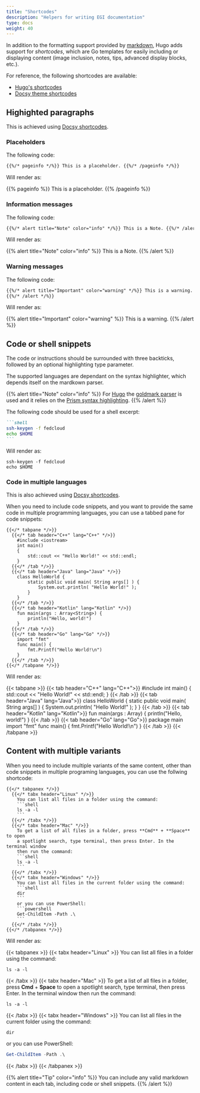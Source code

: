 ```yaml
---
title: "Shortcodes"
description: "Helpers for writing EGI documentation"
type: docs
weight: 40
---
```


In addition to the formatting support provided by
[markdown](https://spec.commonmark.org/0.29/),
Hugo adds support for _shortcodes_, which are Go templates for easily including
or displaying content (image inclusion, notes, tips, advanced display blocks,
etc.).

For reference, the following shortcodes are available:

- [Hugo's shortcodes](https://gohugo.io/content-management/shortcodes/)
- [Docsy theme shortcodes](https://www.docsy.dev/docs/adding-content/shortcodes/)

## Highighted paragraphs

This is achieved using
[Docsy shortcodes](https://www.docsy.dev/docs/adding-content/shortcodes/#shortcode-helpers).

### Placeholders

The following code:

```markdown
{{%/* pageinfo */%}} This is a placeholder. {{%/* /pageinfo */%}}
```

Will render as:

{{% pageinfo %}} This is a
placeholder. {{% /pageinfo %}}

### Information messages

The following code:

```markdown
{{%/* alert title="Note" color="info" */%}} This is a Note. {{%/* /alert */%}}
```

Will render as:

{{% alert title="Note" color="info" %}} This is a Note. {{% /alert %}}

### Warning messages

The following code:

```markdown
{{%/* alert title="Important" color="warning" */%}} This is a warning.
{{%/* /alert */%}}
```

Will render as:

{{% alert title="Important" color="warning" %}} This is a warning. {{% /alert %}}

## Code or shell snippets

The code or instructions should be surrounded with three backticks, followed by
an optional highlighting type parameter.

The supported languages are dependant on the syntax highlighter, which depends
itself on the mardkown parser.

{{% alert title="Note" color="info" %}} For [Hugo](https://gohugo.io/) the
[goldmark parser](https://github.com/yuin/goldmark) is used and it relies on the
[Prism syntax highlighting](https://prismjs.com/download.html#themes=prism).
{{% /alert %}}

The following code should be used for a shell excerpt:

````markdown
```shell
ssh-keygen -f fedcloud
echo $HOME
```
````

Will render as:

```shell
ssh-keygen -f fedcloud
echo $HOME
```

### Code in multiple languages

This is also achieved using
[Docsy shortcodes](https://www.docsy.dev/docs/adding-content/shortcodes/#tabbed-panes).

When you need to include code snippets, and you want to provide the same code
in multiple programming languages, you can use a tabbed pane for code snippets:

```go-html-template
{{</* tabpane */>}}
  {{</* tab header="C++" lang="C++" */>}}
    #include <iostream>
    int main()
    {
        std::cout << "Hello World!" << std::endl;
    }
  {{</* /tab */>}}
  {{</* tab header="Java" lang="Java" */>}}
    class HelloWorld {
        static public void main( String args[] ) {
            System.out.println( "Hello World!" );
        }
    }
  {{</* /tab */>}}
  {{</* tab header="Kotlin" lang="Kotlin" */>}}
    fun main(args : Array<String>) {
        println("Hello, world!")
    }
  {{</* /tab */>}}
  {{</* tab header="Go" lang="Go" */>}}
    import "fmt"
    func main() {
        fmt.Printf("Hello World!\n")
    }
  {{</* /tab */>}}
{{</* /tabpane */>}}
```

Will render as:

{{< tabpane >}}
{{< tab header="C++" lang="C++">}}
#include <iostream>
int main()
{
  std::cout << "Hello World!" << std::endl;
}
{{< /tab >}}
{{< tab header="Java" lang="Java">}}
class HelloWorld {
  static public void main( String args[] ) {
    System.out.println( "Hello World!" );
  }
}
{{< /tab >}}
{{< tab header="Kotlin" lang="Kotlin">}}
fun main(args : Array<String>) {
    println("Hello, world!")
}
{{< /tab >}}
{{< tab header="Go" lang="Go">}}
package main
import "fmt"
func main() {
  fmt.Printf("Hello World!\n")
}
{{< /tab >}}
{{< /tabpane >}}

## Content with multiple variants

When you need to include multiple variants of the same content, other than
code snippets in multiple programing languages, you can use the follwing
shortcode:

```go-html-template
{{</* tabpanex */>}}
  {{</* tabx header="Linux" */>}}
    You can list all files in a folder using the command:
    ```shell
    ls -a -l
    ```
  {{</* /tabx */>}}
  {{</* tabx header="Mac" */>}}
    To get a list of all files in a folder, press **Cmd** + **Space** to open
    a spotlight search, type terminal, then press Enter. In the terminal window
    then run the command:
    ```shell
    ls -a -l
    ```
  {{</* /tabx */>}}
  {{</* tabx header="Windows" */>}}
    You can list all files in the current folder using the command:
    ```shell
    dir
    ```
    or you can use PowerShell:
    ```powershell
    Get-ChildItem -Path .\
    ```
  {{</* /tabx */>}}
{{</* /tabpanex */>}}
```

Will render as:

{{< tabpanex >}}
{{< tabx header="Linux" >}}
You can list all files in a folder using the command:
```shell
ls -a -l
```
{{< /tabx >}}
{{< tabx  header="Mac" >}}
To get a list of all files in a folder, press **Cmd** + **Space** to open a
spotlight search, type terminal, then press Enter. In the terminal window
then run the command:
```shell
ls -a -l
```
{{< /tabx >}}
{{< tabx  header="Windows" >}}
You can list all files in the current folder using the command:
```shell
dir
```
or you can use PowerShell:
```powershell
Get-ChildItem -Path .\
```
{{< /tabx >}}
{{< /tabpanex >}}

{{% alert title="Tip" color="info" %}} You can include any valid markdown
content in each tab, including code or shell snippets.
{{% /alert %}}
